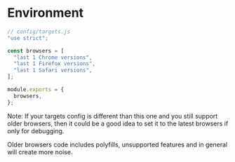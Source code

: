 # Environment

```js [5-19]
// config/targets.js
"use strict";

const browsers = [
  "last 1 Chrome versions",
  "last 1 Firefox versions",
  "last 1 Safari versions",
];

module.exports = {
  browsers,
};
```

Note:
If your targets config is different than this one and you still support older browsers, then it could be a good idea to set it to the latest browsers if only for debugging.

Older browsers code includes polyfills, unsupported features and in general will create more noise.
